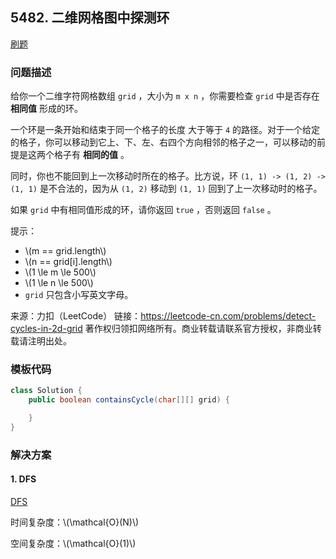 <script src="https://cdn.bootcss.com/mathjax/2.7.7/MathJax.js?config=TeX-AMS-MML_HTMLorMML"></script>

## 5482. 二维网格图中探测环

[刷题](qu5482/solu/Solution.java)

### 问题描述

给你一个二维字符网格数组 `grid` ，大小为 `m x n` ，你需要检查 `grid` 中是否存在 **相同值** 形成的环。

一个环是一条开始和结束于同一个格子的长度 大于等于 `4` 的路径。对于一个给定的格子，你可以移动到它上、下、左、右四个方向相邻的格子之一，可以移动的前提是这两个格子有 **相同的值** 。

同时，你也不能回到上一次移动时所在的格子。比方说，环  `(1, 1) -> (1, 2) -> (1, 1)` 是不合法的，因为从 `(1, 2)` 移动到 `(1, 1)` 回到了上一次移动时的格子。

如果 `grid` 中有相同值形成的环，请你返回 `true` ，否则返回 `false` 。


提示：

* \\(m == grid.length\\)
* \\(n == grid[i].length\\)
* \\(1 \le m \le 500\\)
* \\(1 \le n \le 500\\)
* `grid` 只包含小写英文字母。

来源：力扣（LeetCode）
链接：https://leetcode-cn.com/problems/detect-cycles-in-2d-grid
著作权归领扣网络所有。商业转载请联系官方授权，非商业转载请注明出处。

### 模板代码

``` java
class Solution {
    public boolean containsCycle(char[][] grid) {

    }
}
```

### 解决方案

#### 1. DFS

[DFS](qu5482/solu1/Solution.java)

时间复杂度：\\(\mathcal{O}(N)\\)

空间复杂度：\\(\mathcal{O}(1)\\)
